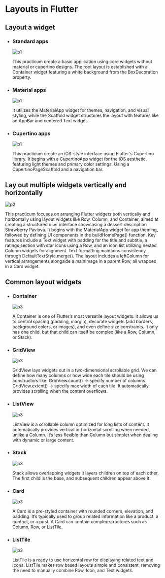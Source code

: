 # Layouts in Flutter

## Layout a widget
- ### Standard apps
  ![p1](images/p1.png)

  This practicum create a basic application using core widgets without material or cupertino designs. The root layout is established with a Container widget featuring a white background from the BoxDecoration property. 

- ### Material apps
  ![p1](images/p1.1.png)

  It utilizes the MaterialApp widget for themes, navigation, and visual styling, while the Scaffold widget structures the layout with features like an AppBar and centered Text widget. 

- ### Cupertino apps
  ![p1](images/p1.2.png)

  This practicum create an iOS-style interface using Flutter's Cupertino library. It begins with a CupertinoApp widget for the iOS aesthetic, featuring light themes and primary color settings. Using a CupertinoPageScaffold and a navigation bar.

## Lay out multiple widgets vertically and horizontally
![p2](images/p2.png)

  This practicum focuses on arranging Flutter widgets both vertically and horizontally using layout widgets like Row, Column, and Container, aimed at creating a structured user interface showcasing a dessert description Strawberry Pavlova. It begins with the MaterialApp widget for app theming, followed by defining UI components in the buildHomePage() function. Key features include a Text widget with padding for the title and subtitle, a ratings section with star icons using a Row, and an icon list utilizing nested Column widgets for alignment. Text formatting maintains consistency through DefaultTextStyle.merge(). The layout includes a leftColumn for vertical arrangements alongside a mainImage in a parent Row, all wrapped in a Card widget.

## Common layout widgets
- ### Container
  ![p3](images/p3.png)

  A Container is one of Flutter’s most versatile layout widgets. It allows us to control spacing (padding, margin), decorate widgets (add borders, background colors, or images), and even define size constraints. It only has one child, but that child can itself be complex (like a Row, Column, or Stack).

- ### GridView
  ![p3](images/p3.1.png)

  GridView lays widgets out in a two-dimensional scrollable grid. We can define how many columns or how wide each tile should be using constructors like:
  GridView.count() → specify number of columns.
  GridView.extent() → specify max width of each tile.
  It automatically provides scrolling when the content overflows.

- ### ListView
  ![p3](images/p3.2.png)

  ListView is a scrollable column optimized for long lists of content. It automatically provides vertical or horizontal scrolling when needed, unlike a Column. It’s less flexible than Column but simpler when dealing with dynamic or large content.

- ### Stack
  ![p3](images/p3.3.png)

  Stack allows overlapping widgets it layers children on top of each other. The first child is the base, and subsequent children appear above it.

- ### Card
  ![p3](images/p3.4.png)

  A Card is a pre-styled container with rounded corners, elevation, and padding. It’s typically used to group related information like a product, a contact, or a post. A Card can contain complex structures such as Column, Row, or ListTile.

- ### ListTile
  ![p3](images/p3.5.png)

  ListTile is a ready to use horizontal row for displaying related text and icons. ListTile makes row based layouts simple and consistent, removing the need to manually combine Row, Icon, and Text widgets.
